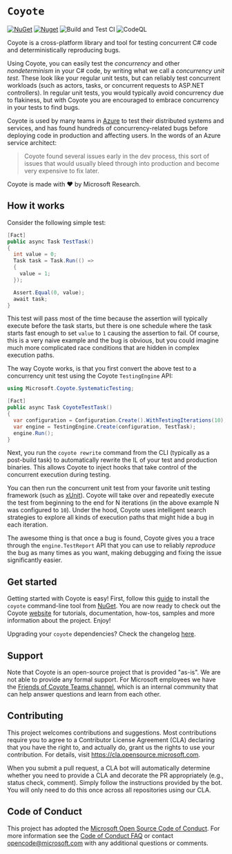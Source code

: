 # `Coyote`

[![NuGet](https://img.shields.io/nuget/v/Microsoft.Coyote.svg)](https://www.nuget.org/packages/Microsoft.Coyote/)
[![Nuget](https://img.shields.io/nuget/dt/Microsoft.Coyote?color=informational)](https://www.nuget.org/packages/Microsoft.Coyote/)
![Build and Test CI](https://github.com/microsoft/coyote/actions/workflows/test-coyote.yml/badge.svg?branch=main)
![CodeQL](https://github.com/microsoft/coyote/actions/workflows/codeql-analysis.yml/badge.svg?branch=main)

Coyote is a cross-platform library and tool for testing concurrent C# code and deterministically reproducing bugs.

Using Coyote, you can easily test the *concurrency* and other *nondeterminism* in your C# code, by
writing what we call a *concurrency unit test*. These look like your regular unit tests, but can
reliably test concurrent workloads (such as actors, tasks, or concurrent requests to ASP.NET
controllers). In regular unit tests, you would typically avoid concurrency due to flakiness, but
with Coyote you are encouraged to embrace concurrency in your tests to find bugs.

Coyote is used by many teams in [Azure](https://azure.microsoft.com/) to test their distributed
systems and services, and has found hundreds of concurrency-related bugs before deploying code
in production and affecting users. In the words of an Azure service architect:
> Coyote found several issues early in the dev process, this sort of issues that would usually bleed
> through into production and become very expensive to fix later.

Coyote is made with :heart: by Microsoft Research.

## How it works

Consider the following simple test:
```csharp
[Fact]
public async Task TestTask()
{
  int value = 0;
  Task task = Task.Run(() =>
  {
    value = 1;
  });

  Assert.Equal(0, value);
  await task;
}
```

This test will pass most of the time because the assertion will typically execute before the task
starts, but there is one schedule where the task starts fast enough to set `value` to `1` causing
the assertion to fail. Of course, this is a very naive example and the bug is obvious, but you could
imagine much more complicated race conditions that are hidden in complex execution paths.

The way Coyote works, is that you first convert the above test to a concurrency unit test using the
Coyote `TestingEngine` API:
```csharp
using Microsoft.Coyote.SystematicTesting;

[Fact]
public async Task CoyoteTestTask()
{
  var configuration = Configuration.Create().WithTestingIterations(10);
  var engine = TestingEngine.Create(configuration, TestTask);
  engine.Run();
}
```

Next, you run the `coyote rewrite` command from the CLI (typically as a post-build task) to
automatically rewrite the IL of your test and production binaries. This allows Coyote to inject
hooks that take control of the concurrent execution during testing.

You can then run the concurrent unit test from your favorite unit testing framework (such as
[xUnit](https://xunit.net/)). Coyote will take over and repeatedly execute the test from
beginning to the end for N iterations (in the above example N was configured to `10`). Under the
hood, Coyote uses intelligent search strategies to explore all kinds of execution paths that might
hide a bug in each iteration.

The awesome thing is that once a bug is found, Coyote gives you a trace through the `engine.TestReport`
API that you can use to reliably *reproduce* the bug as many times as you want, making debugging and
fixing the issue significantly easier.

## Get started

Getting started with Coyote is easy! First, follow this
[guide](https://microsoft.github.io/coyote/#get-started/install/) to install the `coyote`
command-line tool from [NuGet](https://www.nuget.org/packages/Microsoft.Coyote/). You are now ready
to check out the Coyote [website](https://microsoft.github.io/coyote/) for tutorials, documentation,
how-tos, samples and more information about the project. Enjoy!

Upgrading your `coyote` dependencies? Check the changelog [here](History.md).

## Support

Note that Coyote is an open-source project that is provided "as-is". We are not able to provide
any formal support. For Microsoft employees we have the [Friends of Coyote Teams
channel](https://teams.microsoft.com/l/channel/19%3a1fe966b4fdc544bca648d89bf25c3c56%40thread.tacv2/General?groupId=7a6d8afc-c23d-4e5d-b9cb-9124118c0220&tenantId=72f988bf-86f1-41af-91ab-2d7cd011db47), which is an internal community that can help answer questions and
learn from each other.

## Contributing

This project welcomes contributions and suggestions. Most contributions require you to agree to a
Contributor License Agreement (CLA) declaring that you have the right to, and actually do, grant us
the rights to use your contribution. For details, visit https://cla.opensource.microsoft.com.

When you submit a pull request, a CLA bot will automatically determine whether you need to provide a
CLA and decorate the PR appropriately (e.g., status check, comment). Simply follow the instructions
provided by the bot. You will only need to do this once across all repositories using our CLA.

## Code of Conduct

This project has adopted the [Microsoft Open Source Code of
Conduct](https://opensource.microsoft.com/codeofconduct/). For more information see the [Code of
Conduct FAQ](https://opensource.microsoft.com/codeofconduct/faq/) or contact
[opencode@microsoft.com](mailto:opencode@microsoft.com) with any additional questions or comments.
